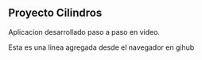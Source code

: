 ## Proyecto Cilindros

Aplicacion desarrollado paso a paso en video.

Esta es una linea agregada desde el navegador en gihub
